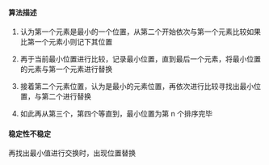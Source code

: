 #### 算法描述

1. 认为第一个元素是最小的一个位置，从第二个开始依次与第一个元素比较如果比第一个元素小则记下其位置

2. 再于当前最小位置进行比较，记录最小位置，直到最后一个元素，将最小位置的元素与第一个元素进行替换

3. 接着第二个元素位置，认为是最小的元素位置，再依次进行比较寻找出最小位置，与第二个进行替换

4. 如此再从第三个，第四个等直到，最小位置为第 n 个排序完毕

#### 稳定性不稳定

再找出最小值进行交换时，出现位置替换
